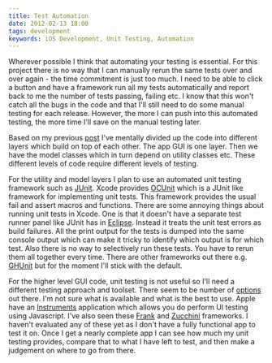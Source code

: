 ```yaml
--- 
title: Test Automation
date: 2012-02-13 18:00
tags: development
keywords: iOS Development, Unit Testing, Automation
---
```

  Wherever possible I think that automating your testing is essential. For this project there is no way that I can manually rerun the same tests over and over again - the time commitment is just too much. I need to be able to click a button and have a framework run all my tests automatically and report back to me the number of tests passing, failing etc. I know that this won't catch all the bugs in the code and that I'll still need to do some manual testing for each release. However, the more I can push into this automated testing, the more time I'll save on the manual testing later.
  

Based on my previous [post](blog/2012/02/10/devising-my-unit-testing-philosophy/) I've mentally divided up the code into different layers which build on top of each other. The app GUI is one layer. Then we have the model classes which in turn depend on utility classes etc. These different levels of code require different levels of testing. 

  For the utility and model layers I plan to use an automated unit testing framework such as [JUnit](http://www.junit.org/). Xcode provides [OCUnit](https://developer.apple.com/library/ios/#documentation/DeveloperTools/Conceptual/UnitTesting/03-Writing_Test_Case_Methods/writing_tests.html#//apple_ref/doc/uid/TP40002143-CH4-SW1) which is a JUnit like framework for implementing unit tests. This framework provides the usual fail and assert macros and functions. There are some annoying things about running unit tests in Xcode. One is that it doesn't have a separate test runner panel like JUnit has in [Eclipse](http://www.eclipse.org/). Instead it treats the unit test errors as build failures. All the print output for the tests is dumped into the same console output which can make it tricky to identify which output is for which test. Also there is no way to selectively run these tests. You have to rerun them all together every time. There are other frameworks out there e.g. [GHUnit](https://github.com/gabriel/gh-unit) but for the moment I'll stick with the default. 
  

For the higher level GUI code, unit testing is not useful so I'll need a different testing approach and toolset. There seem to be number of [options](http://sgleadow.github.com/blog/2011/10/26/which-automated-ios-testing-tool-to-use/) out there. I'm not sure what is available and what is the best to use. Apple have an [Instruments](https://developer.apple.com/library/mac/documentation/developertools/conceptual/InstrumentsUserGuide/Built-InInstruments/Built-InInstruments.html#//apple_ref/doc/uid/TP40004652-CH6-SW75) application which allows you do perform UI testing using Javascript. I've also seen these [Frank](http://www.testingwithfrank.com/) and [Zucchini](http://www.zucchiniframework.org/) frameworks. I haven't evaluated any of these yet as I don't have a fully functional app to test it on. Once I get a nearly complete app I can see how much my unit testing provides, compare that to what I have left to test, and then make a judgement on where to go from there.
